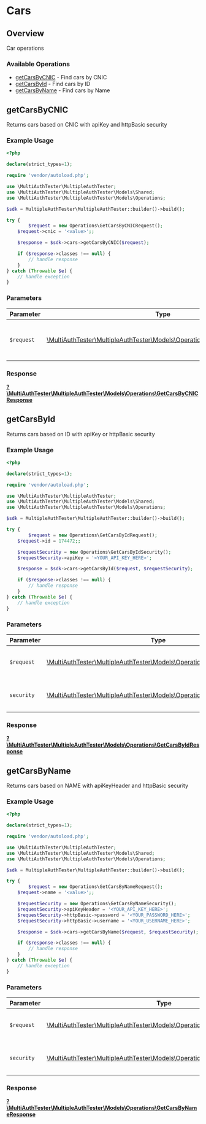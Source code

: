 # Cars


## Overview

Car operations

### Available Operations

* [getCarsByCNIC](#getcarsbycnic) - Find cars by CNIC
* [getCarsById](#getcarsbyid) - Find cars by ID
* [getCarsByName](#getcarsbyname) - Find cars by Name

## getCarsByCNIC

Returns cars based on CNIC with apiKey and  httpBasic security

### Example Usage

```php
<?php

declare(strict_types=1);

require 'vendor/autoload.php';

use \MultiAuthTester\MultipleAuthTester;
use \MultiAuthTester\MultipleAuthTester\Models\Shared;
use \MultiAuthTester\MultipleAuthTester\Models\Operations;

$sdk = MultipleAuthTester\MultipleAuthTester::builder()->build();

try {
        $request = new Operations\GetCarsByCNICRequest();
    $request->cnic = '<value>';;

    $response = $sdk->cars->getCarsByCNIC($request);

    if ($response->classes !== null) {
        // handle response
    }
} catch (Throwable $e) {
    // handle exception
}
```

### Parameters

| Parameter                                                                                                                     | Type                                                                                                                          | Required                                                                                                                      | Description                                                                                                                   |
| ----------------------------------------------------------------------------------------------------------------------------- | ----------------------------------------------------------------------------------------------------------------------------- | ----------------------------------------------------------------------------------------------------------------------------- | ----------------------------------------------------------------------------------------------------------------------------- |
| `$request`                                                                                                                    | [\MultiAuthTester\MultipleAuthTester\Models\Operations\GetCarsByCNICRequest](../../Models/Operations/GetCarsByCNICRequest.md) | :heavy_check_mark:                                                                                                            | The request object to use for the request.                                                                                    |


### Response

**[?\MultiAuthTester\MultipleAuthTester\Models\Operations\GetCarsByCNICResponse](../../Models/Operations/GetCarsByCNICResponse.md)**


## getCarsById

Returns cars based on ID with apiKey or httpBasic security

### Example Usage

```php
<?php

declare(strict_types=1);

require 'vendor/autoload.php';

use \MultiAuthTester\MultipleAuthTester;
use \MultiAuthTester\MultipleAuthTester\Models\Shared;
use \MultiAuthTester\MultipleAuthTester\Models\Operations;

$sdk = MultipleAuthTester\MultipleAuthTester::builder()->build();

try {
        $request = new Operations\GetCarsByIdRequest();
    $request->id = 174472;;

    $requestSecurity = new Operations\GetCarsByIdSecurity();
    $requestSecurity->apiKey = '<YOUR_API_KEY_HERE>';

    $response = $sdk->cars->getCarsById($request, $requestSecurity);

    if ($response->classes !== null) {
        // handle response
    }
} catch (Throwable $e) {
    // handle exception
}
```

### Parameters

| Parameter                                                                                                                   | Type                                                                                                                        | Required                                                                                                                    | Description                                                                                                                 |
| --------------------------------------------------------------------------------------------------------------------------- | --------------------------------------------------------------------------------------------------------------------------- | --------------------------------------------------------------------------------------------------------------------------- | --------------------------------------------------------------------------------------------------------------------------- |
| `$request`                                                                                                                  | [\MultiAuthTester\MultipleAuthTester\Models\Operations\GetCarsByIdRequest](../../Models/Operations/GetCarsByIdRequest.md)   | :heavy_check_mark:                                                                                                          | The request object to use for the request.                                                                                  |
| `security`                                                                                                                  | [\MultiAuthTester\MultipleAuthTester\Models\Operations\GetCarsByIdSecurity](../../Models/Operations/GetCarsByIdSecurity.md) | :heavy_check_mark:                                                                                                          | The security requirements to use for the request.                                                                           |


### Response

**[?\MultiAuthTester\MultipleAuthTester\Models\Operations\GetCarsByIdResponse](../../Models/Operations/GetCarsByIdResponse.md)**


## getCarsByName

Returns cars based on NAME with apiKeyHeader and httpBasic security

### Example Usage

```php
<?php

declare(strict_types=1);

require 'vendor/autoload.php';

use \MultiAuthTester\MultipleAuthTester;
use \MultiAuthTester\MultipleAuthTester\Models\Shared;
use \MultiAuthTester\MultipleAuthTester\Models\Operations;

$sdk = MultipleAuthTester\MultipleAuthTester::builder()->build();

try {
        $request = new Operations\GetCarsByNameRequest();
    $request->name = '<value>';;

    $requestSecurity = new Operations\GetCarsByNameSecurity();
    $requestSecurity->apiKeyHeader = '<YOUR_API_KEY_HERE>';
    $requestSecurity->httpBasic->password = '<YOUR_PASSWORD_HERE>';
    $requestSecurity->httpBasic->username = '<YOUR_USERNAME_HERE>';

    $response = $sdk->cars->getCarsByName($request, $requestSecurity);

    if ($response->classes !== null) {
        // handle response
    }
} catch (Throwable $e) {
    // handle exception
}
```

### Parameters

| Parameter                                                                                                                       | Type                                                                                                                            | Required                                                                                                                        | Description                                                                                                                     |
| ------------------------------------------------------------------------------------------------------------------------------- | ------------------------------------------------------------------------------------------------------------------------------- | ------------------------------------------------------------------------------------------------------------------------------- | ------------------------------------------------------------------------------------------------------------------------------- |
| `$request`                                                                                                                      | [\MultiAuthTester\MultipleAuthTester\Models\Operations\GetCarsByNameRequest](../../Models/Operations/GetCarsByNameRequest.md)   | :heavy_check_mark:                                                                                                              | The request object to use for the request.                                                                                      |
| `security`                                                                                                                      | [\MultiAuthTester\MultipleAuthTester\Models\Operations\GetCarsByNameSecurity](../../Models/Operations/GetCarsByNameSecurity.md) | :heavy_check_mark:                                                                                                              | The security requirements to use for the request.                                                                               |


### Response

**[?\MultiAuthTester\MultipleAuthTester\Models\Operations\GetCarsByNameResponse](../../Models/Operations/GetCarsByNameResponse.md)**

